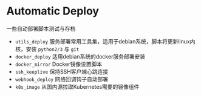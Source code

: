 # Automatic Deploy

一些自动部署脚本测试与存档

- `utils_deploy` 服务部署常用工具集，适用于debian系统，脚本将更新linux内核，安装 `python2/3` 与 `git`
- `docker_deploy` 适用debian系统的docker服务部署安装
- `docker_mirror` Docker镜像设置脚本
- `ssh_keeplive` 保持SSH客户端心跳连接
- `webhook_deploy` 网络回调钩子自动部署
- `k8s_image` 从国内源拉取Kubernetes需要的镜像组件
